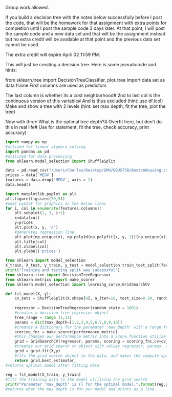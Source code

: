 Group work allowed.

 If you build a decision tree with the notes below successfully before I post the code, that will be the homework for that assignment with extra points for completion until I post the sample code 3 days later.  At that point, I will post the sample code and a new data set and that will be the assignment instead but no extra credit will be available at that point and the previous data set cannot be used.

The extra credit will expire April 02 11:59 PM.

This will just be creating a decision tree.  Here is some pseudocode and hints:

from sklearn.tree import DecisionTreeClassifier, plot_tree
 Import data set as data frame
 First columns are used as predictors

 The last column is whether its a cost neighborhood# 2nd to last col is the continuous version of this variable# And is thus excluded (hint: use df.icol)
 Make and show a tree with 2 levels (hint: set max depth, fit the tree, plot the tree)

 Now with three
 What is the optimal tree depth?# Overfit here, but don’t do this in real life# Use for statement, fit the tree, check accuracy, print accuracy)

```python
import numpy as np
#utlized for linear algebra solving
import pandas as pd
#utilized for data processing
from sklearn.model_selection import ShuffleSplit

data = pd.read_csv("/Users/Charles/Desktop/GMU/GBUS738/BostonHousing.csv")
prices = data['MEDV']
features = data.drop('MEDV', axis = 1)
data.head()

import matplotlib.pyplot as plt
plt.figure(figsize=(20,5))
#uses pyplot for graphics in the below lines
for i, col in enumerate(features.columns):
    plt.subplot(1, 3, i+1)
    x=data[col]
    y=prices
    plt.plot(x, y, 'o')
    #generates regression line
    plt.plot(np.unique(x), np.poly1d(np.polyfit(x, y, 1))(np.unique(x)))
    plt.title(col)
    plt.xlabel(col)
    plt.ylabel('prices')

from sklearn import model_selection
X_train, X_test, y_train, y_test = model_selection.train_test_split(features, prices, test_size = 0.2, random_state = 42)
print("Training and testing split was successful")
from sklearn.tree import DecisionTreeRegressor
from sklearn.metrics import make_scorer
from sklearn.model_selection import learning_curve,GridSearchCV

def fit_model(X, y):
    cv_sets = ShuffleSplit(X.shape[0], n_iter=10, test_size=0.20, random_state=0)
    
    regressor = DecisionTreeRegressor(random_state = 1001)
    #creates a decision tree regressor object
    tree_range = range (1,11)
    params = dict(max_depth=[1,2,3,4,5,6,7,8,9,10])
    #creates a dictionary for the paramater 'max_depth' with a range from 1 to 10
    scoring_fnc = make_scorer(performance_metric)
    #this changes our performance metric into a score function utilize make scorer
    grid = GridSearchCV(regressor, params, scoring = scoring_fnc,cv=cv_sets)
    #creates our grid search cv object with values regressor, params, socring_fnc, and cv_sets
    grid = grid.fit(X,y)
    #fits the grid search object to the data, and makes the compute optimal model
    return grid.best_estimator_
#returns optimal model after fitting data
    
reg = fit_model(X_train, y_train)
#fits the training data to the model utilizing the grid search
print("Parameter 'max_depth' is {} for the optimal model.".format(reg.get_params()['max_depth']))
#returns what the max depth is for our model and prints as a line
```
